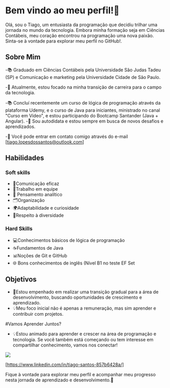 # Bem vindo ao meu perfil!👋

Olá, sou o Tiago, um entusiasta da programação que decidiu trilhar uma jornada no mundo da tecnologia. Embora minha formação seja em Ciências Contábeis, meu coração encontrou na programação uma nova paixão. Sinta-se à vontade para explorar meu perfil no GitHub!.

## Sobre Mim
-📚 Graduado em Ciências Contábeis pela Universidade São Judas Tadeu (SP) e Comunicação e marketing pela Universidade Cidade de São Paulo.

-🌱 Atualmente, estou focado na minha transição de carreira para o campo da tecnologia.

-📚 Concluí recentemente um curso de lógica de programação através da plataforma Udemy, e o curso de Java para iniciantes, ministrado no canal "Curso em Vídeo", e estou participando do Bootcamp Santander (Java + Angular).
-🚀 Sou autodidata e estou sempre em busca de novos desafios e aprendizados.

-📧 Você pode entrar em contato comigo através do e-mail [tiago.lopesdossantos@outlook.com]

## Habilidades
### Soft skills 
- 💬Comunicação eficaz
- 👥Trabalho em equipe
- 🧠 Pensamento analítico
- 🗂Organização
- 🌍Adaptabilidade e curiosidade
- 🤝Respeito à diversidade 

### Hard Skills
- 💻Conhecimentos básicos de lógica de programação
- ☕️Fundamentos de Java
- 📊Noções de Git e GitHub
- 🌐 Bons conhecimentos de inglês (Nível B1 no teste EF Set

## Objetivos
- 🚀Estou empenhado em realizar uma transição gradual para a área de desenvolvimento, buscando oportunidades de crescimento e aprendizado.
- 💡Meu foco inicial não é apenas a remuneração, mas sim aprender e contribuir com projetos.

#Vamos Aprender Juntos?
- 💡Estou animado para aprender e crescer na área de programação e tecnologia. Se você também está começando ou tem interesse em compartilhar conhecimento, vamos nos conectar!

<a href="https://www.linkedin.com/in/83rafasoares/" target="_blank"><img src="https://img.shields.io/badge/-LinkedIn-%230077B5?style=for-the-badge&logo=linkedin&logoColor=white" target="_blank"></a>

[https://www.linkedin.com/in/tiago-santos-857b6428a/]

Fique à vontade para explorar meu perfil e acompanhar meu progresso nesta jornada de aprendizado e desenvolvimento.🚀
